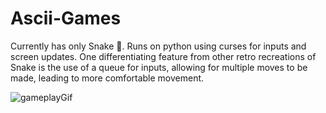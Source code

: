 # Ascii-Games

Currently has only Snake 🐍.
Runs on python using curses for inputs and screen updates.
One differentiating feature from other retro recreations of Snake is the use of a queue for inputs, allowing for multiple moves to be made, leading to more comfortable movement. 

![gameplayGif](https://github.com/GustavoIvanowski/Ascii-Games/assets/93167581/416d1008-847f-4d5f-8ed9-bd8cb9500450)

